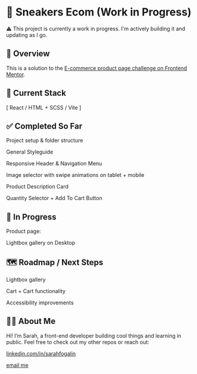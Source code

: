 # 🚧 Sneakers Ecom (Work in Progress)

⚠️ This project is currently a work in progress. I'm actively building it and updating as I go.

## 🧠 Overview

This is a solution to the [E-commerce product page challenge on Frontend Mentor](https://www.frontendmentor.io/challenges/ecommerce-product-page-UPsZ9MJp6).

## 🔨 Current Stack

[ React / HTML + SCSS / Vite ]

## ✅ Completed So Far

Project setup & folder structure

General Styleguide

Responsive Header & Navigation Menu

Image selector with swipe animations on tablet + mobile

Product Description Card

Quantity Selector + Add To Cart Button

## 🚧 In Progress

Product page:

Lightbox gallery on Desktop

## 🗺️ Roadmap / Next Steps

Lightbox gallery

Cart + Cart functionality

Accessibility improvements

## 🙋‍♀️ About Me

Hi! I’m Sarah, a front-end developer building cool things and learning in public.
Feel free to check out my other repos or reach out:

[linkedin.com/in/sarahfogalin](https://www.linkedin.com/in/sarahfogalin/)

[email me](mailto:sarahfogalin@gmail.com)

